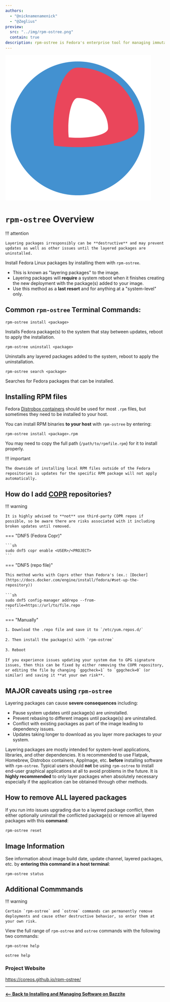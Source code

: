 ```yaml
---
authors:
  - "@nicknamenamenick"
  - "@Zeglius"
preview:
  src: "../img/rpm-ostree.png"
  contain: true
description: rpm-ostree is Fedora's enterprise tool for managing immutable operating system updates.
---
```


<!-- ANCHOR: METADATA -->
<!--{"url_discourse": "https://universal-blue.discourse.group/docs?topic=2642", "fetched_at": "2024-09-03 16:43:05.295995+00:00"}-->
<!-- ANCHOR_END: METADATA -->

![rpm-ostree|500x500, 30%](../img/rpm-ostree.png)

# `rpm-ostree` Overview

!!! attention

    Layering packages irresponsibly can be **destructive** and may prevent updates as well as other issues until the layered packages are uninstalled.

Install Fedora Linux packages by installing them with `rpm-ostree`.

- This is known as "layering packages" to the image.
- Layering packages will **require** a system reboot when it finishes creating the new deployment with the package(s) added to your image.
- Use this method as a **last resort** and for anything at a "system-level" only.

## Common `rpm-ostree` Terminal Commands:

```
rpm-ostree install <package>
```

Installs Fedora package(s) to the system that stay between updates, reboot to apply the installation.

```
rpm-ostree uninstall <package>
```

Uninstalls any layered packages added to the system, reboot to apply the uninstallation.

```
rpm-ostree search <package>
```

Searches for Fedora packages that can be installed.

## Installing RPM files

Fedora [Distrobox containers](https://docs.bazzite.gg/Installing_and_Managing_Software/Distrobox/) should be used for most `.rpm` files, but sometimes they need to be installed to your host.

You can install RPM binaries **to your host** with `rpm-ostree` by entering:

```
rpm-ostree install <package>.rpm
```

You may need to copy the full path (`/path/to/rpmfile.rpm`) for it to install properly.

!!! important

    The downside of installing local RPM files outside of the Fedora repositories is updates for the specific RPM package will not apply automatically.

## How do I add [COPR](https://copr.fedorainfracloud.org) repositories?

!!! warning

    It is highly advised to **not** use third-party COPR repos if possible, so be aware there are risks associated with it including broken updates until removed.

=== "DNF5 (Fedora Copr)"

    ```sh
    sudo dnf5 copr enable <USER>/<PROJECT>
    ```

=== "DNF5 (repo file)"

    This method works with Coprs other than Fedora's (ex.: [Docker](https://docs.docker.com/engine/install/fedora/#set-up-the-repository))

    ```sh
    sudo dnf5 config-manager addrepo --from-repofile=https://url/to/file.repo
    ```

=== "Manually"

    1. Download the .repo file and save it to `/etc/yum.repos.d/`

    2. Then install the package(s) with `rpm-ostree`

    3. Reboot

    If you experience issues updating your system due to GPG signature issues, then this can be fixed by either removing the COPR repository, or editing the file by changing `gpgcheck=1` to `gpgcheck=0` (or similar) and saving it **at your own risk**.

## **MAJOR** caveats using `rpm-ostree`

Layering packages can cause **severe consequences** including:

- Pause system updates until package(s) are uninstalled.
- Prevent rebasing to different images until package(s) are uninstalled.
- Conflict with existing packages as part of the image leading to dependency issues.
- Updates taking longer to download as you layer more packages to your system.

Layering packages are mostly intended for system-level applications, libraries, and other dependencies. It is recommended to use Flatpak, Homebrew, Distrobox containers, AppImage, etc. **before** installing software with `rpm-ostree`. Typical users should **not** be using `rpm-ostree` to install end-user graphical applications at all to avoid problems in the future. It is **highly recommended** to only layer packages when absolutely necessary especially if the application can be obtained through other methods.

## How to remove **ALL** layered packages

If you run into issues upgrading due to a layered package conflict, then either optionally uninstall the conflicted package(s) or remove all layered packages with this **command**:

```bash
rpm-ostree reset
```

## Image Information

See information about image build date, update channel, layered packages, etc. by **entering this command in a host terminal**:

```command
rpm-ostree status
```

## Additional Commmands

!!! warning

    Certain `rpm-ostree` and `ostree` commands can permanently remove deployments and cause other destructive behavior, so enter them at your own risk.

View the full range of `rpm-ostree` and `ostree` commands with the following two commands:

```
rpm-ostree help
```

```
ostree help
```

### Project Website

https://coreos.github.io/rpm-ostree/

<hr>

[**<-- Back to Installing and Managing Software on Bazzite**](./index.md)
